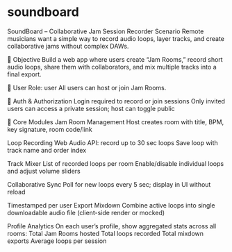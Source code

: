 # soundboard
SoundBoard – Collaborative Jam Session Recorder
Scenario
Remote musicians want a simple way to record audio loops, layer tracks, and create collaborative jams without complex DAWs.

🎯 Objective
Build a web app where users create “Jam Rooms,” record short audio loops, share them with collaborators, and mix multiple tracks into a final export.

👤 User Role: user
All users can host or join Jam Rooms.

🔐 Auth & Authorization
Login required to record or join sessions
Only invited users can access a private session; host can toggle public

🧱 Core Modules
Jam Room Management
Host creates room with title, BPM, key signature, room code/link

Loop Recording
Web Audio API: record up to 30 sec loops
Save loop with track name and order index

Track Mixer
List of recorded loops per room
Enable/disable individual loops and adjust volume sliders

Collaborative Sync
Poll for new loops every 5 sec; display in UI without reload

Timestamped per user
Export Mixdown
Combine active loops into single downloadable audio file (client-side render or mocked)

Profile Analytics
On each user’s profile, show aggregated stats across all rooms:
Total Jam Rooms hosted
Total loops recorded
Total mixdown exports
Average loops per session
